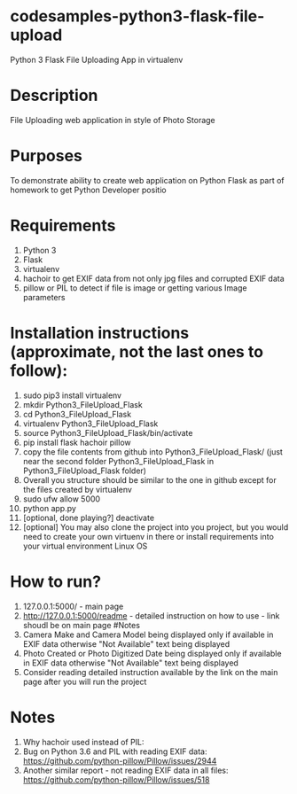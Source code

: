 # codesamples-python3-flask-file-upload
Python 3 Flask File Uploading App in virtualenv
# Description
File Uploading web application in style of Photo Storage 
# Purposes
To demonstrate ability to create web application on Python Flask as part of homework to get Python Developer positio
# Requirements
1) Python 3
2) Flask
3) virtualenv
4) hachoir to get EXIF data from not only jpg files and corrupted EXIF data
5) pillow or PIL to detect if file is image or getting various Image parameters

# Installation instructions (approximate, not the last ones to follow):
1) sudo pip3 install virtualenv
2) mkdir Python3_FileUpload_Flask
3) cd Python3_FileUpload_Flask
4) virtualenv Python3_FileUpload_Flask
5) source Python3_FileUpload_Flask/bin/activate
6) pip install flask  hachoir pillow
7) copy the file contents from github into Python3_FileUpload_Flask/ (just near the second folder Python3_FileUpload_Flask in Python3_FileUpload_Flask folder)
8) Overall you structure should be similar to the one in github except for the files created by virtualenv
9) sudo ufw allow 5000
10) python app.py
11) [optional, done playing?] deactivate
12) [optional] You may also clone the project into you project, but you would need to create your own virtuenv in there or install requirements into your virtual environment Linux OS
# How to run?
1) 127.0.0.1:5000/ - main page
2) http://127.0.0.1:5000/readme - detailed instruction on how to use - link shoudl be on main page
#Notes
1) Camera Make and Camera Model being displayed only if available in EXIF data otherwise "Not Available" text being displayed
2) Photo Created or Photo Digitized Date being displayed only if available in EXIF data otherwise "Not Available" text being displayed
3) Consider reading detailed instruction available by the link on the main page after you will run the project
# Notes
1) Why hachoir used instead of PIL:
2) Bug on Python 3.6 and PIL with reading EXIF data: https://github.com/python-pillow/Pillow/issues/2944
3) Another similar report - not reading EXIF data in all files: https://github.com/python-pillow/Pillow/issues/518
